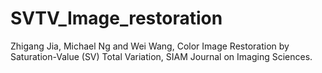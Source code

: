 # SVTV_Image_restoration
Zhigang Jia, Michael Ng and Wei Wang, Color Image Restoration by Saturation-Value (SV) Total Variation, SIAM Journal on Imaging Sciences.
